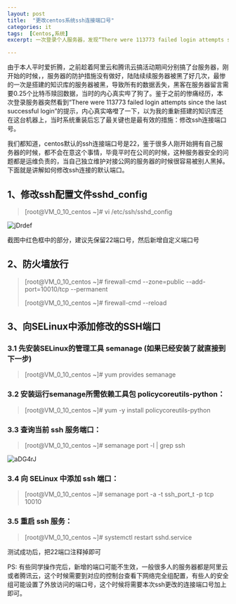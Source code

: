 ```yaml
---
layout: post
title:  "更改centos系统ssh连接端口号"
categories: it
tags:  [Centos,系统]
excerpt: 一次登录个人服务器，发现“There were 113773 failed login attempts since the last successful login”，这尼玛是服务器被黑的前兆啊，赶紧改下服务器ssh连接端口压压惊...

---
```


由于本人平时爱折腾，之前趁着阿里云和腾讯云搞活动期间分别搞了台服务器，刚开始的时候，，服务器的防护措施没有做好，陆陆续续服务器被黑了好几次，最惨的一次是搭建的知识库的服务器被黑，导致所有的数据丢失，黑客在服务器留言需要0.25个比特币赎回数据，当时的内心真实哔了狗了。鉴于之前的惨痛经历，本次登录服务器突然看到“There were 113773 failed login attempts since the last successful login”的提示，内心真实咯噔了一下，以为我的重新搭建的知识库还在这台机器上，当时系统重装后忘了最关键也是最有效的措施：修改ssh连接端口号。

我们都知道，centos默认的ssh连接端口号是22，鉴于很多人刚开始拥有自己服务器的时候，都不会在意这个事情，毕竟平时在公司的时候，这种服务器安全的问题都是运维负责的，当自己独立维护对接公网的服务器的时候很容易被别人黑掉。下面就是讲解如何修改ssh连接的默认端口。

## 1、修改ssh配置文件sshd_config

> [root@VM_0_10_centos ~]# vi /etc/ssh/sshd_config

![jDrdef](http://image.itstabber.com/uPic/jDrdef.png)

截图中红色框中的部分，建议先保留22端口号，然后新增自定义端口号

## 2、防火墙放行

>[root@VM_0_10_centos ~]# firewall-cmd --zone=public --add-port=10010/tcp --permanent
>
>[root@VM_0_10_centos ~]# firewall-cmd --reload



## 3、向SELinux中添加修改的SSH端口

### 3.1 先安装SELinux的管理工具 semanage (如果已经安装了就直接到下一步) 

>[root@VM_0_10_centos ~]# yum provides semanage

### 3.2 安装运行semanage所需依赖工具包 policycoreutils-python：

> [root@VM_0_10_centos ~]# yum -y install policycoreutils-python

### 3.3 查询当前 ssh 服务端口：

>[root@VM_0_10_centos ~]# semanage port -l | grep ssh

![aDG4rJ](http://image.itstabber.com/uPic/aDG4rJ.png)

### 3.4 向 SELinux 中添加 ssh 端口：

>[root@VM_0_10_centos ~]# semanage port -a -t ssh_port_t -p tcp 10010

### 3.5 重启 ssh 服务：

>[root@VM_0_10_centos ~]# systemctl restart sshd.service

测试成功后，把22端口注释掉即可

PS: 有些同学操作完后，新增的端口可能不生效，一般很多人的服务器都是阿里云或者腾讯云，这个时候需要到对应的控制台查看下网络完全组配置，有些人的安全组可能设置了外放访问的端口号，这个时候将需要本次ssh更改的连接端口号加上即可。
